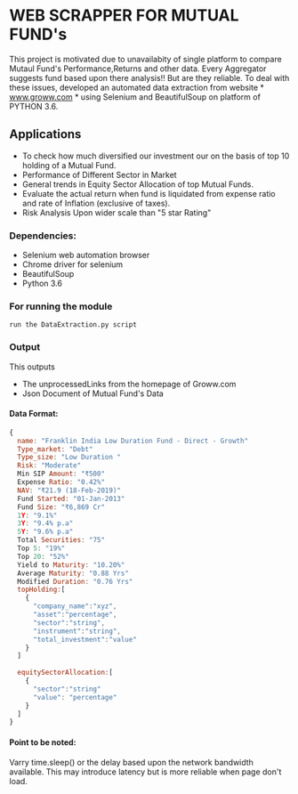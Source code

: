 # WEB SCRAPPER FOR MUTUAL FUND's

This project is motivated due to unavailabity of single platform to compare Mutaul Fund's Performance,Returns and other data. Every Aggregator suggests fund based upon there analysis!! But are they reliable. To deal with these issues, developed an automated data extraction from website * www.groww.com * using Selenium and BeautifulSoup on platform of PYTHON 3.6.

## Applications

* To check how much diversified our investment our on the basis of top 10 holding of a Mutual Fund. 
* Performance of Different Sector in Market
* General trends in Equity Sector Allocation of top Mutual Funds.
* Evaluate the actual return when fund is liquidated from expense ratio and rate of Inflation (exclusive of taxes).
* Risk Analysis Upon wider scale than "5 star Rating"

### Dependencies:

* Selenium web automation browser
* Chrome driver for selenium
* BeautifulSoup
* Python 3.6

### For running the module
```
run the DataExtraction.py script 
```
### Output
This outputs 
* The unprocessedLinks from the homepage of Groww.com
* Json Document of Mutual Fund's Data 

#### Data Format:
```javascript
{
  name: "Franklin India Low Duration Fund - Direct - Growth"
  Type_market: "Debt"
  Type_size: "Low Duration "
  Risk: "Moderate"
  Min SIP Amount: "₹500"
  Expense Ratio: "0.42%"
  NAV: "₹21.9 (18-Feb-2019)"
  Fund Started: "01-Jan-2013"
  Fund Size: "₹6,869 Cr"
  1Y: "9.1%"
  3Y: "9.4% p.a"
  5Y: "9.6% p.a"
  Total Securities: "75"
  Top 5: "19%"
  Top 20: "52%"
  Yield to Maturity: "10.20%"
  Average Maturity: "0.88 Yrs"
  Modified Duration: "0.76 Yrs"
  topHolding:[
    {
      "company_name":"xyz",
      "asset":"percentage",
      "sector":"string",
      "instrument":"string",
      "total_investment":"value"
    } 
  ]
  
  equitySectorAllocation:[
    {
      "sector":"string"
      "value": "percentage"
    }
  ]
}
```

#### Point to be noted:
Varry time.sleep() or the delay based upon the network bandwidth available. This may introduce latency but is more reliable when page don't load.

